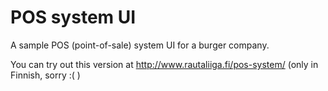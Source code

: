 POS system UI
=============

A sample POS (point-of-sale) system UI for a burger company.

You can try out this version at http://www.rautaliiga.fi/pos-system/ (only in Finnish, sorry :( )
